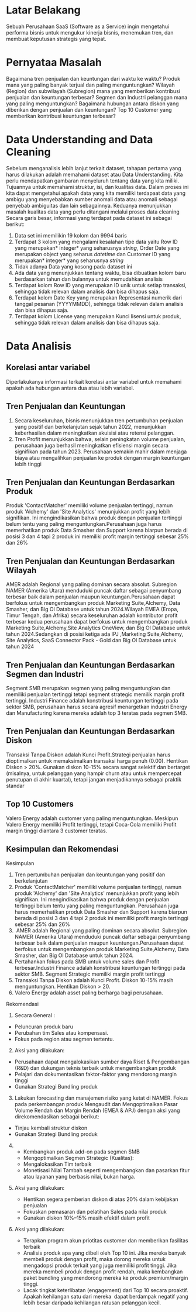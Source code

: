 # Latar Belakang
Sebuah Perusahaan SaaS (Software as a Service) ingin mengetahui performa bisnis untuk mengukur kinerja bisnis, menemukan tren, dan membuat keputusan strategis yang tepat.

# Pernyataa Masalah
Bagaimana tren penjualan dan keuntungan dari waktu ke waktu?
Produk mana yang paling banyak terjual dan paling menguntungkan?
Wilayah (Region) dan subwilayah (Subregion) mana yang memberikan kontribusi    penjualan dan keuntungan terbesar?
Segmen dan Industri pelanggan mana yang paling menguntungkan?
Bagaimana hubungan antara diskon yang diberikan dengan penjualan dan keuntungan?
Top 10 Customer yang memberikan kontribusi keuntungan terbesar?

# Data Understanding and Data Cleaning
Sebelum menganalisis lebih lanjut terkait dataset, tahapan pertama yang harus dilakukan adalah memahami dataset atau Data Understanding. Kita perlu mendapatkan gambaran menyeluruh tentang data yang kita miliki. Tujuannya untuk memahami struktur, isi, dan kualitas data. Dalam proses ini kita dapat mengetahui apakah data yang kita memiliki terdapaat data yang ambigu yang menyebabkan sumber anomali data atau anomali sebagai penyebab ambiguitas dan lain sebagainnya. Keduanya menunjukkan masalah kualitas data yang perlu ditangani melalui proses data cleaning
Secara garis besar, informasi yang terdapat pada dataset ini sebagai berikut:
1. Data set ini memilikin 19 kolom dan 9994 baris
2. Terdapat 3 kolom yang mengalami kesalahan tipe data yaitu Row ID yang merupakan* integer* yang seharusnya *string*, Order Date yang merupakan object yang seharus *datetime* dan Customer ID yang merupakan* integer* yang seharusnya *string*
3. Tidak adanya Data yang kosong pada dataset ini
4. Ada data yang menunjukkan tentang waktu, bisa dibuatkan kolom baru berdasarkan tahun dan bulannya untuk memudahkan analisis
5. Terdapat kolom Row ID yang merupakan ID unik untuk setiap transaksi, sehingga tidak relevan dalam analisis dan bisa dihapus saja.
6. Terdapat kolom Date Key yang merupakan Representasi numerik dari tanggal pesanan (YYYYMMDD), sehingga tidak relevan dalam analisis dan bisa dihapus saja.
7. Terdapat kolom License yang merupakan Kunci lisensi untuk produk, sehingga tidak relevan dalam analisis dan bisa dihapus saja.

# Data Analisis

## Korelasi antar variabel

Diperlakukanya informasi terkait korelasi antar variabel untuk memahami apakah ada hubungan antara dua atau lebih variabel.

## Tren Penjualan dan Keuntungan
1. Secara keseluruhan, bisnis menunjukkan tren pertumbuhan penjualan yang positif dan berkelanjutan sejak tahun 2022, menunjukkan keberhasilan dalam meningkatkan akuisisi atau retensi pelanggan.
2. Tren Profit menunjukkan bahwa, selain peningkatan volume penjualan, perusahaan juga berhasil meningkatkan efisiensi margin secara signifikan pada tahun 2023. Perusahaan semakin mahir dalam menjaga biaya atau mengalihkan penjualan ke produk dengan margin keuntungan lebih tinggi

## Tren Penjualan dan Keuntungan Berdasarkan Produk
Produk 'ContactMatcher' memiliki volume penjualan tertinggi, namun produk 'Alchemy' dan 'Site Analytics' menunjukkan profit yang lebih signifikan. Ini mengindikasikan bahwa produk dengan penjualan tertinggi belum tentu yang paling menguntungkan.Perusahaan juga harus memerhatikan produk Data Smasher dan Support karena biarpun berada di posisi 3 dan 4 tapi 2 produk ini memiliki profit margin tertinggi sebesar 25% dan 26%

## Tren Penjualan dan Keuntungan Berdasarkan Wilayah
AMER adalah Regional yang paling dominan secara absolut. Subregion NAMER (Amerika Utara) menduduki puncak daftar sebagai penyumbang terbesar baik dalam penjualan maupun keuntungan.Perusahaan dapat berfokus untuk mengembangkan produk Marketing Suite,Alchemy, Data Smasher, dan Big Ol Database untuk tahun 2024.Wilayah EMEA (Eropa, Timur Tengah, dan Afrika) secara keseluruhan adalah kontributor profit terbesar kedua perusahaan dapat berfokus untuk mengembangkan produk Marketing Suite,Alchemy,Site Analytics OneView, dan Big Ol Database untuk tahun 2024.Sedangkan di posisi ketiga ada IPJ ,Marketing Suite,Alchemy, Site Analytics, SaaS Connector Pack - Gold dan Big Ol Database untuk tahun 2024  

## Tren Penjualan dan Keuntungan Berdasarkan Segmen dan Industri
Segment SMB merupakan segmen yang paling menguntungkan dan memiliki penjualan tertinggi tetapi segment strategic memilik margin profit tertinggi. Industri Finance adalah konstribusi keuntungan tertinggi pada sektor SMB, perusahaan harus secara agresif menargetkan industri Energy dan Manufacturing karena mereka adalah top 3 teratas pada segmen SMB.

## Tren Penjualan dan Keuntungan Berdasarkan Diskon
Transaksi Tanpa Diskon adalah Kunci Profit.Strategi penjualan harus dioptimalkan untuk memaksimalkan transaksi harga penuh (0.00). Hentikan Diskon > 20%. Gunakan diskon 10-15% secara sangat selektif dan bertarget (misalnya, untuk pelanggan yang hampir churn atau untuk mempercepat penutupan di akhir kuartal), tetapi jangan menjadikannya sebagai praktik standar

## Top 10 Customers
Valero Energy adalah customer yang paling menguntungkan. Meskipun Valero Energy memiliki Profit tertinggi, tetapi Coca-Cola memiliki Profit margin  tinggi diantara 3 customer teratas.


## Kesimpulan dan Rekomendasi
Kesimpulan
1. Tren pertumbuhan penjualan dan keuntungan yang positif dan berkelanjutan
2. Produk 'ContactMatcher' memiliki volume penjualan tertinggi, namun produk 'Alchemy' dan 'Site Analytics' menunjukkan profit yang lebih signifikan. Ini mengindikasikan bahwa produk dengan penjualan tertinggi belum tentu yang paling menguntungkan.
Perusahaan juga harus memerhatikan produk Data Smasher dan Support karena biarpun berada di posisi 3 dan 4 tapi 2 produk ini memiliki profit margin tertinggi sebesar 25% dan 26%
3.  AMER adalah Regional yang paling dominan secara absolut. Subregion NAMER (Amerika Utara) menduduki puncak daftar sebagai penyumbang terbesar baik dalam penjualan maupun keuntungan.Perusahaan dapat berfokus untuk mengembangkan produk Marketing Suite,Alchemy, Data Smasher, dan Big Ol Database untuk tahun 2024.
4. Pertahankan fokus pada SMB untuk volume sales dan Profit terbesar.Industri Finance adalah konstribusi keuntungan tertinggi pada sektor SMB. Segment Strategic memiliki margin profit tertinggi
5. Transaksi Tanpa Diskon adalah Kunci Profit. Diskon 10-15% masih menguntungkan. Hentikan Diskon > 20.
6. Valero Energy adalah asset paling berharga bagi perusahaan. 

Rekomendasi

1. Secara General :
* Peluncuran produk baru
* Perubahan tim Sales atau kompensasi.
* Fokus pada region atau segmen tertentu.
  
2. Aksi yang dilakukan:
* Perusahaan dapat mengalokasikan sumber daya Riset & Pengembangan (R&D) dan dukungan teknis terbaik untuk mengembangkan produk
* Pelajari dan dokumentasikan faktor-faktor yang mendorong margin tinggi
* Gunakan Strategi Bundling produk
    
3. Lakukan forecasting dan manajemen risiko yang ketat di NAMER. Fokus pada perkembangan produk.Mengaudit dan Mengoptimalkan Pasar Volume Rendah dan Margin Rendah (EMEA & APJ) dengan aksi yang direkomendasikan sebagai berikut:
* Tinjau kembali struktur diskon
* Gunakan Strategi Bundling produk
  
4. * Kembangkan produk add-on pada segmen SMB
   * Mengoptimalkan Segmen Strategic (Kualitas):
   * Mengalokasikan Tim terbaik
   * Monetisasi Nilai Tambah seperti mengembangkan dan pasarkan fitur atau layanan yang berbasis nilai, bukan harga.
     
5. Aksi yang dilakukan:
   * Hentikan segera pemberian diskon di atas 20% dalam kebijakan penjualan
   * Fokuskan pemasaran dan pelatihan Sales pada nilai produk
   * Gunakan diskon 10%–15% masih efektif dalam profit
7. Aksi yang dilakukan:
   * Terapkan program akun priotitas customer dan memberikan fasilitas terbaik
   * Analisis produk apa yang dibeli oleh Top 10 ini. Jika mereka banyak membeli produk dengan profit, maka dorong mereka untuk mengadopsi produk terkait yang juga memiliki profit tinggi. Jika mereka   membeli produk dengan profit rendah, maka kembangkan paket bundling yang mendorong mereka ke produk premium/margin tinggi.
   * Lacak tingkat keterlibatan (engagement) dari Top 10 secara proaktif. Apakah kehilangan satu dari mereka  dapat berdampak negatif yang lebih besar daripada kehilangan ratusan pelanggan kecil.






